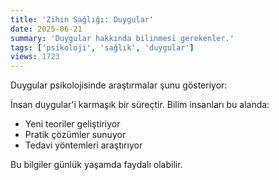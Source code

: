 ```yaml
---
title: 'Zihin Sağlığı: Duygular'
date: 2025-06-21
summary: 'Duygular hakkında bilinmesi gerekenler.'
tags: ['psikoloji', 'sağlık', 'duygular']
views: 1723
---
```


Duygular psikolojisinde araştırmalar şunu gösteriyor:

İnsan duygular'i karmaşık bir süreçtir. Bilim insanları bu alanda:
- Yeni teoriler geliştiriyor
- Pratik çözümler sunuyor
- Tedavi yöntemleri araştırıyor

Bu bilgiler günlük yaşamda faydalı olabilir.